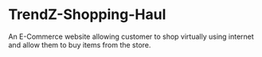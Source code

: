 # TrendZ-Shopping-Haul
An E-Commerce website allowing customer to shop virtually using internet and allow them to buy items from the store.
